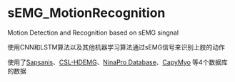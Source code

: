 # sEMG_MotionRecognition
Motion Detection and Recognition based on sEMG singnal

使用CNN和LSTM算法以及其他机器学习算法通过sEMG信号来识别上肢的动作 

使用了[Sapsanis](https://archive.ics.uci.edu/ml/datasets/sEMG+for+Basic+Hand+movements)、[CSL-HDEMG](https://www.uni-bremen.de/en/csl/research/motion-recognition/)、[NinaPro Database](https://www.idiap.ch/project/ninapro)、[CapyMyo](http://zju-capg.org/myo/) 等4个数据库的数据
